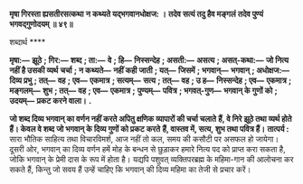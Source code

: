 **मृषा गिरस्ता ह्यसतीरसत्कथा** **न कथ्यते यद्भगवानधोक्षज: ।** **तदेव सत्यं तदु हैव मङ्गलं** **तदेव पुण्यं भगवद्गुणोदयम् ॥ ४९॥** 

शब्दार्थ **** 

**मृषा:—** **झूठे** **; गिर:—** **शब्द** **; ता:—** **वे** **; हि—** **निस्सन्देह** **; असती:—** **असत्य** **; असत्-कथा:—** **जो नित्य नहीं है उसकी व्यर्थ** **चर्चा** **; न कथ्यते—** **नहीं कही जाती** **; यत्—** **जिसमें** **; भगवान्—** **भगवान्** **; अधोक्षज:—** **दिव्य प्रभु** **; तत्—** **वह** **; एव—** **एकमात्र** **; सत्यम्—** **सत्य** **; तत्—** **वह** **; उ ह—** **निस्सन्देह** **; एव—** **एकमात्र** **; मङ्गलम्—** **शुभ** **; तत्—** **वह** **; एव—** **एकमात्र** **;** **पुण्यम्—** **पवित्र** **; भगवत्-गुण—** **भगवान् के गुणों को** **; उदयम्—** **प्रकट करने वाला।** **.** 

**जो शब्द दिव्य भगवान् का वर्णन नहीं करते अपितु क्षणिक व्यापारों की चर्चा चलाते** **हैं, वे निरे झूठे तथा व्यर्थ होते हैं। केवल वे शब्द जो भगवान् के दिव्य गुणों को प्रकट करते** **हैं, वास्तव में, सत्य, शुभ तथा पवित्र हैं।** **तात्पर्य :** सारा भौतिक साहित्य तथा विचारविमर्श, आज नहीं तो कल, समय की कसौटी पर असफल हो जायेगा। दूसरी ओर, भगवान् का दिव्य वर्णन हमें मोह के बन्धन से छुड़ाकर हमारे नित्य पद को प्राप्त करा सकता है, जोकि भगवान् के प्रेमी दास के रूप में होता है। यद्यपि पशुवत् व्यक्तिपरब्रह्म के महिमा-गान की आलोचना कर सकते हैं, किन्तु जो सवय हैं उन्हें चाहिए कि भगवान् की दिव्य महिमा का तेजी से प्रचार करें।  